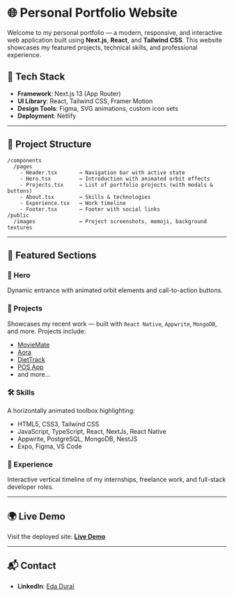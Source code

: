 # 🌐 Personal Portfolio Website

Welcome to my personal portfolio — a modern, responsive, and interactive web application built using **Next.js**, **React**, and **Tailwind CSS**. This website showcases my featured projects, technical skills, and professional experience.

## 🚀 Tech Stack

- **Framework**: Next.js 13 (App Router)
- **UI Library**: React, Tailwind CSS, Framer Motion
- **Design Tools**: Figma, SVG animations, custom icon sets
- **Deployment**: Netlify

---

## 📁 Project Structure

```
/components
  /pages
    - Header.tsx       → Navigation bar with active state
    - Hero.tsx         → Introduction with animated orbit effects
    - Projects.tsx     → List of portfolio projects (with modals & buttons)
    - About.tsx        → Skills & technologies
    - Experience.tsx   → Work timeline
    - Footer.tsx       → Footer with social links
/public
  /images              → Project screenshots, memoji, background textures
```

---

## 📌 Featured Sections

### 🎯 Hero

Dynamic entrance with animated orbit elements and call-to-action buttons.

### 💼 Projects

Showcases my recent work — built with `React Native`, `Appwrite`, `MongoDB`, and more. Projects include:

- [MovieMate](https://github.com/edadural/rn_movie_app)
- [Aora](https://github.com/edadural/react_native_course)
- [DietTrack](https://github.com/edadural/DietTrack)
- [POS App](https://github.com/edadural/pos-application)
- and more...

### 🛠️ Skills

A horizontally animated toolbox highlighting:

- HTML5, CSS3, Tailwind CSS
- JavaScript, TypeScript, React, NextJs, React Native
- Appwrite, PostgreSQL, MongoDB, NestJS
- Expo, Figma, VS Code

### 🧩 Experience

Interactive vertical timeline of my internships, freelance work, and full-stack developer roles.

---

## 🌍 Live Demo

Visit the deployed site:
**[Live Demo](https://edadural-portfolio.netlify.app/)**

---

## 📬 Contact

- **LinkedIn**: [Eda Dural](https://www.linkedin.com/in/eda-dural-b980151b7/)
